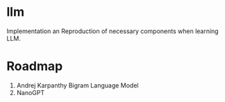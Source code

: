 # llm

Implementation an Reproduction of necessary components when learning LLM.

# Roadmap
1. Andrej Karpanthy Bigram Language Model
2. NanoGPT
